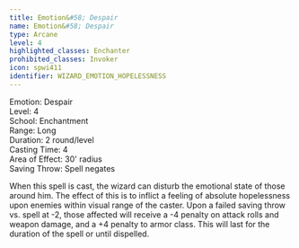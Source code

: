 ```yaml
---
title: Emotion&#58; Despair
name: Emotion&#58; Despair
type: Arcane
level: 4
highlighted_classes: Enchanter
prohibited_classes: Invoker
icon: spwi411
identifier: WIZARD_EMOTION_HOPELESSNESS
---
```

Emotion: Despair  
Level: 4  
School: Enchantment  
Range: Long  
Duration: 2 round/level  
Casting Time: 4  
Area of Effect: 30' radius  
Saving Throw: Spell negates  
  
When this spell is cast, the wizard can disturb the emotional state of those around him. The effect of this is to inflict a feeling of absolute hopelessness upon enemies within visual range of the caster. Upon a failed saving throw vs. spell at -2, those affected will receive a -4 penalty on attack rolls and weapon damage, and a +4 penalty to armor class. This will last for the duration of the spell or until dispelled.  
